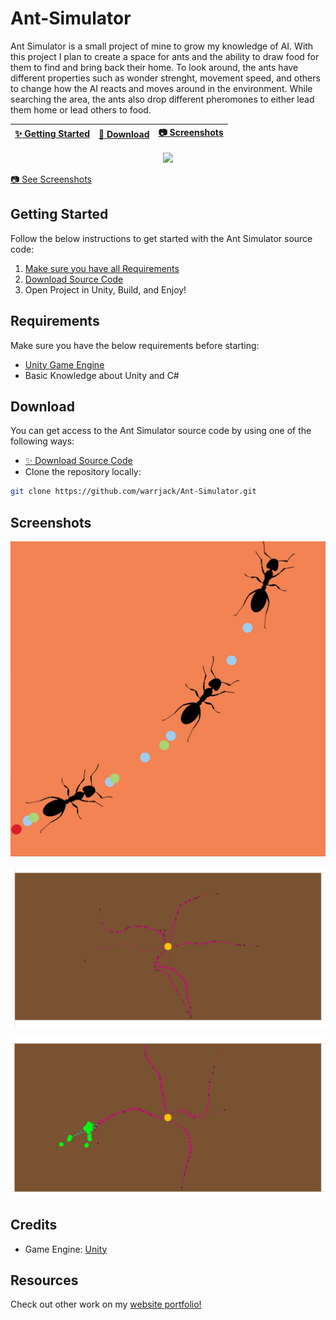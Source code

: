 # Ant-Simulator

Ant Simulator is a small project of mine to grow my knowledge of AI. With this project I plan to create a space for ants and the ability to draw food for them to find and bring back their home. To look around, the ants have different properties such as wonder strenght, movement speed, and others to change how the AI reacts and moves around in the environment. While searching the area, the ants also drop different pheromones to either lead them home or lead others to food.

| [:sparkles: Getting Started](#getting-started) | [:rocket: Download](#download) | [:camera: Screenshots](#screenshots) |
| --------------- | -------- | ----------- |

<p align="center">
  <img src="https://github.com/warrjack/Ant-Simulator/blob/main/Screenshots/Screenshot.png" />
</p>

[:camera: See Screenshots](#screenshots)


## Getting Started

Follow the below instructions to get started with the Ant Simulator source code:

1. [Make sure you have all Requirements](#requirements)
2. [Download Source Code](#download)
3. Open Project in Unity, Build, and Enjoy!

## Requirements

Make sure you have the below requirements before starting:

- [Unity Game Engine](https://unity3d.com)
- Basic Knowledge about Unity and C#

## Download

You can get access to the Ant Simulator source code by using one of the following ways:

- [:sparkles: Download Source Code](https://github.com/warrjack/Ant-Simulator/archive/master.zip)
- Clone the repository locally:

```bash
git clone https://github.com/warrjack/Ant-Simulator.git
```

## Screenshots

<p align="center">
  <img src="https://github.com/warrjack/Ant-Simulator/blob/main/Screenshots/Icon.JPG" />
</p>

<p align="center">
  <img src="https://github.com/warrjack/Ant-Simulator/blob/main/Screenshots/Gameplay1.PNG" />
</p>

<p align="center">
  <img src="https://github.com/warrjack/Ant-Simulator/blob/main/Screenshots/Gameplay2.PNG" />
</p>

## Credits
- Game Engine: [Unity](https://unity3d.com/)

## Resources

Check out other work on my [website portfolio!](https://warrjack.com)
